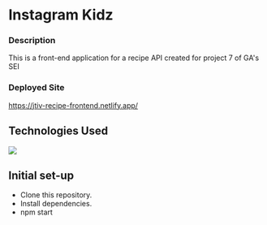 # Instagram Kidz

### Description

This is a front-end application for a recipe API created for project 7 of GA's SEI

### Deployed Site

https://jtiv-recipe-frontend.netlify.app/


## Technologies Used

<p float="left">
<img src="https://img.icons8.com/dusk/48/000000/react.png"/>
</p>

## Initial set-up

- Clone this repository.
- Install dependencies.
- npm start
